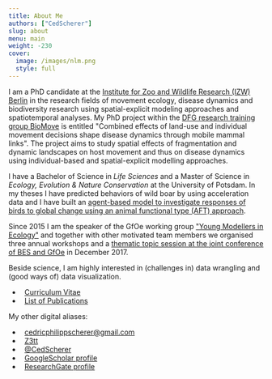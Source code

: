 ```yaml
---
title: About Me
authors: ["CedScherer"]
slug: about
menu: main
weight: -230
cover:
  image: /images/nlm.png
  style: full
---
```


I am a PhD candidate at the [Institute for Zoo and Wildlife Research (IZW) Berlin](http://www.izw-berlin.de/welcome.html) in the research fields of movement ecology, disease dynamics and biodiversity research using spatial-explicit modeling approaches and spatiotemporal analyses. My PhD project within the [DFG research training group BioMove](https://www.biomove.org/) is entitled "Combined effects of land-use and individual movement decisions shape disease dynamics through mobile mammal links". The project aims to study spatial effects of fragmentation and dynamic landscapes on host movement and thus on disease dynamics using individual-based and spatial-explicit modelling approaches.     

I have a Bachelor of Science in *Life Sciences* and a Master of Science in *Ecology, Evolution & Nature Conservation* at the University of Potsdam. In my theses I have predicted behaviors of wild boar by using acceleration data and I have built an [agent-based model to investigate responses of birds to global change using an animal functional type (AFT) approach](https://doi.org/10.1016/j.ecolmodel.2015.07.005).  

Since 2015 I am the speaker of the GfOe working group ["Young Modellers in Ecology"](https://youngmodellers.github.io/) and together with other motivated team members we organised three annual workshops and a [thematic topic session at the joint conference of BES and GfOe](https://www.britishecologicalsociety.org/events/annual-meeting-2017/thematic-topic-ghent-2017/) in December 2017.   

Beside science, I am highly interested in (challenges in) data wrangling and (good ways of) data visualization.

<ul class="fa-ul">
  <li><i class="fa fa-id-badge  fa-fw" aria-hidden="true"></i>&nbsp; <a href="{{ site.baseurl }}/cv">Curriculum Vitae</a></li>
  <li><i class="fa fa-file-text-o  fa-fw" aria-hidden="true"></i>&nbsp; <a href="{{ site.baseurl }}/pubs">List of Publications</a></li>
</ul>

My other digital aliases:

<ul class="fa-ul">
  <li><i class="fa fa-envelope fa-fw" aria-hidden="true"></i>&nbsp; <a href="mailto:cedricphilippscherer@gmail.com">cedricphilippscherer@gmail.com</a></li>
  <li><i class="fa fa-github fa-fw" aria-hidden="true"></i>&nbsp; <a href="https://github.com/Z3tt">Z3tt</a></li>
  <li><i class="fa fa-twitter fa-fw" aria-hidden="true"></i>&nbsp; <a href="https://twitter.com/CedScherer">@CedScherer</a></li>
  <li><i class="fa fa-graduation-cap fa-fw" aria-hidden="true"></i>&nbsp; <a href="https://scholar.google.com/citations?user=6o61j_IAAAAJ&hl=en&oi=sra">GoogleScholar profile</a></li>
  <li><i class="fa fa-circle fa-fw" aria-hidden="true"></i>&nbsp; <a href="https://www.researchgate.net/profile/Cedric_Scherer/contributions">ResearchGate profile</a></li>
</ul>
